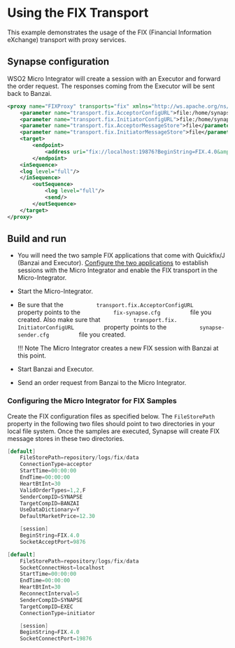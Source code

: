 # Using the FIX Transport

This example demonstrates the usage of the FIX (Financial Information eXchange) transport with proxy services.

## Synapse configuration

WSO2 Micro Integrator will create a session with an Executor and forward the order request. The responses coming from the Executor will be sent back to
Banzai.

```xml
<proxy name="FIXProxy" transports="fix" xmlns="http://ws.apache.org/ns/synapse">
    <parameter name="transport.fix.AcceptorConfigURL">file:/home/synapse_user/fix-config/fix-synapse.cfg</parameter>
    <parameter name="transport.fix.InitiatorConfigURL">file:/home/synapse_user/fix-config/synapse-sender.cfg</parameter>
    <parameter name="transport.fix.AcceptorMessageStore">file</parameter>
    <parameter name="transport.fix.InitiatorMessageStore">file</parameter>
    <target>
        <endpoint>
            <address uri="fix://localhost:19876?BeginString=FIX.4.0&amp;SenderCompID=SYNAPSE&amp;TargetCompID=EXEC"/>
        </endpoint>
    <inSequence>
    <log level="full"/>
    </inSequence>
        <outSequence>
            <log level="full"/>
            <send/>
        </outSequence>
    </target>
</proxy>
```

## Build and run

-   You will need the two sample FIX applications that come with
    Quickfix/J (Banzai and Executor). [Configure the two applications]({{base_path}}/install-and-setup/setup/mi-setup/transport-configurations/configuring-transports/#configuring-the-fix-transport) to
    establish sessions with the Micro Integrator and enable the FIX transport in the Micro-Integrator.
-   Start the Micro-Integrator.
-   Be sure that the
    `           transport.fix.AcceptorConfigURL          ` property
    points to the `           fix-synapse.cfg          ` file you
    created. Also make sure that
    `           transport.fix. InitiatorConfigURL          ` property
    points to the `           synapse-sender.cfg          ` file you
    created.

    !!! Note
        The Micro Integrator creates a new FIX session with Banzai at this point.
        
-   Start Banzai and Executor.
-   Send an order request from Banzai to the Micro Integrator.

### Configuring the Micro Integrator for FIX Samples

Create the FIX configuration files as specified below. The `FileStorePath` property in the following two files should point to two directories in your local file system. Once the samples are executed, Synapse will create FIX message stores in these two directories.

```java tab='fix-synapse.cfg'
[default]
    FileStorePath=repository/logs/fix/data
    ConnectionType=acceptor
    StartTime=00:00:00
    EndTime=00:00:00
    HeartBtInt=30
    ValidOrderTypes=1,2,F
    SenderCompID=SYNAPSE
    TargetCompID=BANZAI
    UseDataDictionary=Y
    DefaultMarketPrice=12.30

    [session]
    BeginString=FIX.4.0
    SocketAcceptPort=9876
```

```java tab='synapse-sender.cfg'
[default]
    FileStorePath=repository/logs/fix/data
    SocketConnectHost=localhost
    StartTime=00:00:00
    EndTime=00:00:00
    HeartBtInt=30
    ReconnectInterval=5
    SenderCompID=SYNAPSE
    TargetCompID=EXEC
    ConnectionType=initiator

    [session]
    BeginString=FIX.4.0
    SocketConnectPort=19876
```
